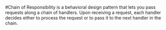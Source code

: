 #Chain of Responsibility
	is a behavioral design pattern that lets you pass requests along a chain of handlers.
	Upon receiving a request, each handler decides either to process 
	the request or to pass it to the next handler in the chain.